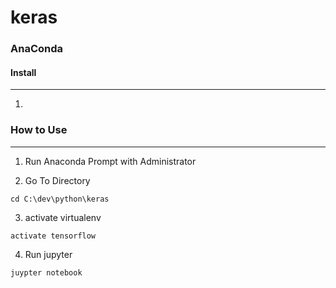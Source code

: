 # keras


### AnaConda

#### Install
----
1. 


### How to Use
----

1. Run Anaconda Prompt with Administrator

2. Go To Directory

```
cd C:\dev\python\keras
```
3. activate virtualenv
```
activate tensorflow
```
4. Run jupyter

```
juypter notebook
```
